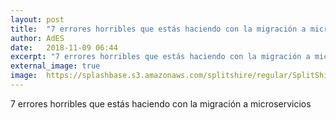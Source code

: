 ```yaml
---
layout: post
title:  "7 errores horribles que estás haciendo con la migración a microservicios"
author: AdES
date:   2018-11-09 06:44
excerpt: "7 errores horribles que estás haciendo con la migración a microservicios"
external_image: true
image:  https://splashbase.s3.amazonaws.com/splitshire/regular/SplitShire-5205-768x506.jpg
---
```

7 errores horribles que estás haciendo con la migración a microservicios